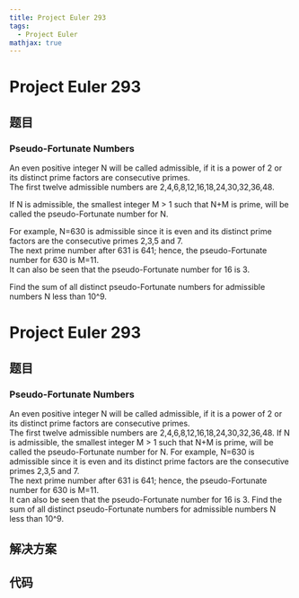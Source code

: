 ```yaml
---
title: Project Euler 293
tags:
  - Project Euler
mathjax: true
---
```

<escape><!-- more --></escape>
    
# Project Euler 293
## 题目
### Pseudo-Fortunate Numbers


An even positive integer N will be called admissible, if it is a power of 2 or its distinct prime factors are consecutive primes.<br />
The first twelve admissible numbers are 2,4,6,8,12,16,18,24,30,32,36,48.


If N is admissible, the smallest integer M > 1 such that N+M is prime, will be called the pseudo-Fortunate number for N.


For example, N=630 is admissible since it is even and its distinct prime factors are the consecutive primes 2,3,5 and 7.<br /> 
The next prime number after 631 is 641; hence, the pseudo-Fortunate number for 630 is M=11.<br />
It can also be seen that the pseudo-Fortunate number for 16 is 3.


Find the sum of all distinct pseudo-Fortunate numbers for admissible numbers N less than 10^9.






# Project Euler 293
## 题目
### Pseudo-Fortunate Numbers

An even positive integer N will be called admissible, if it is a power of 2 or its distinct prime factors are consecutive primes.<br>The first twelve admissible numbers are 2,4,6,8,12,16,18,24,30,32,36,48.
If N is admissible, the smallest integer M > 1 such that N+M is prime, will be called the pseudo-Fortunate number for N.
For example, N=630 is admissible since it is even and its distinct prime factors are the consecutive primes 2,3,5 and 7.<br>The next prime number after 631 is 641; hence, the pseudo-Fortunate number for 630 is M=11.<br>It can also be seen that the pseudo-Fortunate number for 16 is 3.
Find the sum of all distinct pseudo-Fortunate numbers for admissible numbers N less than 10^9.


## 解决方案


## 代码


